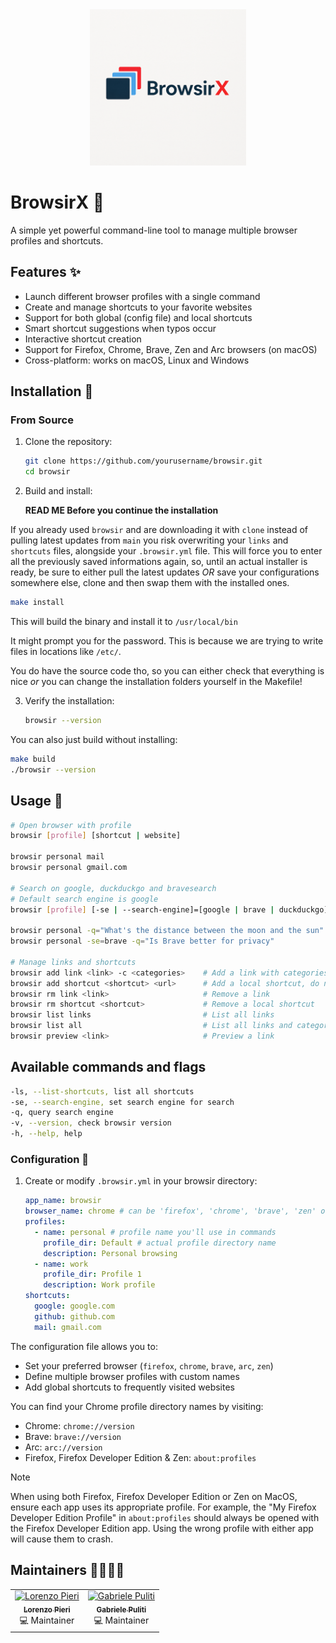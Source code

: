 <div align="center">
  <img src="browsirX.png" alt="BrowsirX Logo" width="250">
</div>

# Browsir**X** 🎩

A simple yet powerful command-line tool to manage multiple browser profiles and shortcuts.

## Features ✨

- Launch different browser profiles with a single command
- Create and manage shortcuts to your favorite websites
- Support for both global (config file) and local shortcuts
- Smart shortcut suggestions when typos occur
- Interactive shortcut creation
- Support for Firefox, Chrome, Brave, Zen and Arc browsers (on macOS)
- Cross-platform: works on macOS, Linux and Windows

## Installation 🚀

### From Source

1. Clone the repository:

   ```bash
   git clone https://github.com/yourusername/browsir.git
   cd browsir
   ```

2. Build and install:

   **READ ME Before you continue the installation**

If you already used `browsir` and are downloading it with `clone` instead of pulling latest updates from `main`
you risk overwriting your `links` and `shortcuts` files, alongside your `.browsir.yml` file. This will force you
to enter all the previously saved informations again, so, until an actual installer is ready, be sure to either pull the latest updates _OR_ save your configurations somewhere else, clone and then swap them with the installed ones.

```bash
make install
```

This will build the binary and install it to `/usr/local/bin`

It might prompt you for the password. This is because we are trying to write files in locations like `/etc/`.

You do have the source code tho, so you can either check that everything is nice _or_ you can change the installation folders yourself in the Makefile!

3. Verify the installation:
   ```bash
   browsir --version
   ```

You can also just build without installing:

```bash
make build
./browsir --version
```

## Usage 📖

```bash
# Open browser with profile
browsir [profile] [shortcut | website]

browsir personal mail
browsir personal gmail.com

# Search on google, duckduckgo and bravesearch
# Default search engine is google
browsir [profile] [-se | --search-engine]=[google | brave | duckduckgo] -q=[your query]

browsir personal -q="What's the distance between the moon and the sun"
browsir personal -se=brave -q="Is Brave better for privacy"

# Manage links and shortcuts
browsir add link <link> -c <categories>    # Add a link with categories
browsir add shortcut <shortcut> <url>      # Add a local shortcut, do not include http:// or https://
browsir rm link <link>                     # Remove a link
browsir rm shortcut <shortcut>             # Remove a local shortcut
browsir list links                         # List all links
browsir list all                           # List all links and categories
browsir preview <link>                     # Preview a link
```

## Available commands and flags

```bash
-ls, --list-shortcuts, list all shortcuts
-se, --search-engine, set search engine for search
-q, query search engine
-v, --version, check browsir version
-h, --help, help
```

### Configuration 🔧

1. Create or modify `.browsir.yml` in your browsir directory:
   ```yaml
   app_name: browsir
   browser_name: chrome # can be 'firefox', 'chrome', 'brave', 'zen' or 'arc'
   profiles:
     - name: personal # profile name you'll use in commands
       profile_dir: Default # actual profile directory name
       description: Personal browsing
     - name: work
       profile_dir: Profile 1
       description: Work profile
   shortcuts:
     google: google.com
     github: github.com
     mail: gmail.com
   ```

The configuration file allows you to:

- Set your preferred browser (`firefox`, `chrome`, `brave`, `arc`, `zen`)
- Define multiple browser profiles with custom names
- Add global shortcuts to frequently visited websites

You can find your Chrome profile directory names by visiting:

- Chrome: `chrome://version`
- Brave: `brave://version`
- Arc: `arc://version`
- Firefox, Firefox Developer Edition & Zen: `about:profiles`

> [!NOTE]
> When using both Firefox, Firefox Developer Edition or Zen on MacOS, ensure each app uses its appropriate profile.
> For example, the "My Firefox Developer Edition Profile" in `about:profiles` should always be opened with the Firefox Developer Edition app.
> Using the wrong profile with either app will cause them to crash.

## Maintainers 👨‍💻👩‍💻

<div align="center">
  <table>
    <tr>
      <td align="center">
        <a href="https://github.com/404answernotfound">
          <img src="https://github.com/404answernotfound.png" width="100px;" alt="Lorenzo Pieri"/>
          <br />
          <sub>
            <b>Lorenzo Pieri</b>
          </sub>
        </a>
        <br />
        <span>💻 Maintainer</span>
      </td>
      <td align="center">
        <a href="https://github.com/Wabri">
          <img src="https://github.com/Wabri.png" width="100px;" alt="Gabriele Puliti"/>
          <br />
          <sub>
            <b>Gabriele Puliti</b>
          </sub>
        </a>
        <br />
        <span>💻 Maintainer</span>
      </td>
    </tr>
  </table>
</div>
